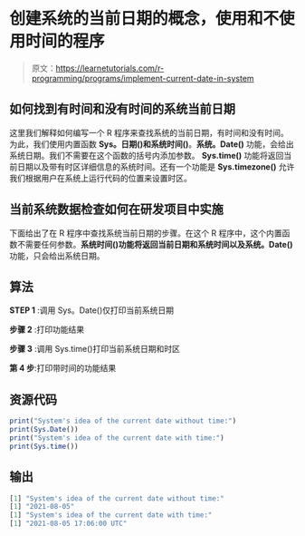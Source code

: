 # 创建系统的当前日期的概念，使用和不使用时间的程序

> 原文：<https://learnetutorials.com/r-programming/programs/implement-current-date-in-system>

## 如何找到有时间和没有时间的系统当前日期

这里我们解释如何编写一个 R 程序来查找系统的当前日期，有时间和没有时间。为此，我们使用内置函数 **Sys。日期()**和**系统时间()**。**系统。Date()** 功能，会给出系统日期。我们不需要在这个函数的括号内添加参数。 **Sys.time()** 功能将返回当前日期以及带有时区详细信息的系统时间。还有一个功能是 **Sys.timezone()** 允许我们根据用户在系统上运行代码的位置来设置时区。

## 当前系统数据检查如何在研发项目中实施

下面给出了在 R 程序中查找系统当前日期的步骤。在这个 R 程序中，这个内置函数不需要任何参数。**系统时间()**功能将返回当前日期和系统时间以及**系统。Date()** 功能，只会给出系统日期。

## 算法

**STEP 1** :调用 Sys。Date()仅打印当前系统日期

**步骤 2** :打印功能结果

**步骤 3** :调用 Sys.time()打印当前系统日期和时区

**第 4 步**:打印带时间的功能结果

## 资源代码

```r
print("System's idea of the current date without time:")
print(Sys.Date())
print("System's idea of the current date with time:")
print(Sys.time())

```

## 输出

```r
[1] "System's idea of the current date without time:"
[1] "2021-08-05"
[1] "System's idea of the current date with time:"
[1] "2021-08-05 17:06:00 UTC"
```